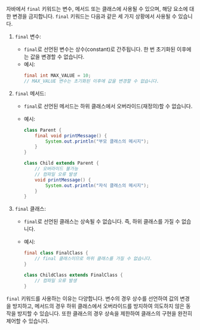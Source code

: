 자바에서 `final` 키워드는 변수, 메서드 또는 클래스에 사용될 수 있으며, 해당 요소에 대한 변경을 금지합니다. `final` 키워드는 다음과 같은 세 가지 상황에서 사용될 수 있습니다.

1. `final` 변수:

   - `final`로 선언된 변수는 상수(constant)로 간주됩니다. 한 번 초기화된 이후에는 값을 변경할 수 없습니다.
   - 예시:
     ```java
     final int MAX_VALUE = 10;
     // MAX_VALUE 변수는 초기화된 이후에 값을 변경할 수 없습니다.
     ```

2. `final` 메서드:

   - `final`로 선언된 메서드는 하위 클래스에서 오버라이드(재정의)할 수 없습니다.
   - 예시:

     ```java
     class Parent {
         final void printMessage() {
             System.out.println("부모 클래스의 메시지");
         }
     }

     class Child extends Parent {
         // 오버라이드 불가능
         // 컴파일 오류 발생
         void printMessage() {
             System.out.println("자식 클래스의 메시지");
         }
     }
     ```

3. `final` 클래스:

   - `final`로 선언된 클래스는 상속될 수 없습니다. 즉, 하위 클래스를 가질 수 없습니다.
   - 예시:

     ```java
     final class FinalClass {
         // final 클래스이므로 하위 클래스를 가질 수 없습니다.
     }

     class ChildClass extends FinalClass {
         // 컴파일 오류 발생
     }
     ```

`final` 키워드를 사용하는 이유는 다양합니다. 변수의 경우 상수를 선언하여 값의 변경을 방지하고, 메서드의 경우 하위 클래스에서 오버라이드를 방지하여 의도하지 않은 동작을 방지할 수 있습니다. 또한 클래스의 경우 상속을 제한하여 클래스의 구현을 완전히 제어할 수 있습니다.
